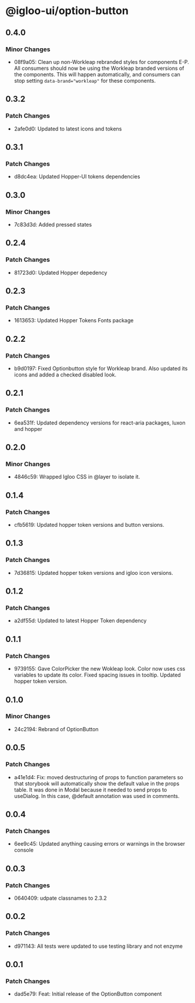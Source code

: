 # @igloo-ui/option-button

## 0.4.0

### Minor Changes

- 08f9a05: Clean up non-Workleap rebranded styles for components E-P.
  All consumers should now be using the Workleap branded versions of the components. This will happen automatically, and consumers can stop setting `data-brand="workleap"` for these components.

## 0.3.2

### Patch Changes

- 2afe0d0: Updated to latest icons and tokens

## 0.3.1

### Patch Changes

- d8dc4ea: Updated Hopper-UI tokens dependencies

## 0.3.0

### Minor Changes

- 7c83d3d: Added pressed states

## 0.2.4

### Patch Changes

- 81723d0: Updated Hopper depedency

## 0.2.3

### Patch Changes

- 1613653: Updated Hopper Tokens Fonts package

## 0.2.2

### Patch Changes

- b9d0197: Fixed Optionbutton style for Workleap brand. Also updated its icons and added a checked disabled look.

## 0.2.1

### Patch Changes

- 6ea531f: Updated dependency versions for react-aria packages, luxon and hopper

## 0.2.0

### Minor Changes

- 4846c59: Wrapped Igloo CSS in @layer to isolate it.

## 0.1.4

### Patch Changes

- cfb5619: Updated hopper token versions and button versions.

## 0.1.3

### Patch Changes

- 7d36815: Updated hopper token versions and igloo icon versions.

## 0.1.2

### Patch Changes

- a2df55d: Updated to latest Hopper Token dependency

## 0.1.1

### Patch Changes

- 9739155: Gave ColorPicker the new Wokleap look. Color now uses css variables to update its color. Fixed spacing issues in tooltip. Updated hopper token version.

## 0.1.0

### Minor Changes

- 24c2194: Rebrand of OptionButton

## 0.0.5

### Patch Changes

- a41e1d4: Fix: moved destructuring of props to function parameters so that storybook will automatically show the default value in the props table. It was done in Modal because it needed to send props to useDialog. In this case, @default annotation was used in comments.

## 0.0.4

### Patch Changes

- 6ee9c45: Updated anything causing errors or warnings in the browser console

## 0.0.3

### Patch Changes

- 0640409: udpate classnames to 2.3.2

## 0.0.2

### Patch Changes

- d971143: All tests were updated to use testing library and not enzyme

## 0.0.1

### Patch Changes

- dad5e79: Feat: Initial release of the OptionButton component
